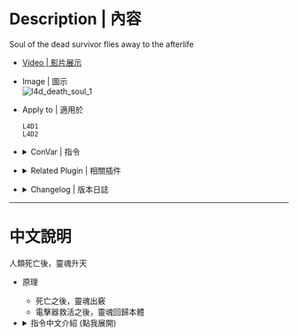 # Description | 內容
Soul of the dead survivor flies away to the afterlife

* [Video | 影片展示](https://youtu.be/tSb1ayyhW0I)

* Image | 圖示
	<br/>![l4d_death_soul_1](image/l4d_death_soul_1.gif)

* Apply to | 適用於
	```
	L4D1
	L4D2
	```

* <details><summary>ConVar | 指令</summary>

	* cfg\sourcemod\l4d_death_soul.cfg
		```php
		// 0=Plugin off, 1=Plugin on.
		l4d_death_soul_allow "1"
		```
</details>

* <details><summary>Related Plugin | 相關插件</summary>

	1. [l4d_graves](/l4d_graves): When a survivor die, on his body appear a grave.
		> 為人類屍體造一個墓碑以做紀念
</details>

* <details><summary>Changelog | 版本日誌</summary>

	* v1.1h (2025-2-12)
		* Fixed crash due to invalid reference

	* v1.0h (2023-7-27)
		* Remove soul when player changes team.
		* Remove CPR

	* Original & Credit
		* [Dragokas](https://forums.alliedmods.net/showthread.php?t=319273)
</details>

- - - -
# 中文說明
人類死亡後，靈魂升天

* 原理
	* 死亡之後，靈魂出竅
	* 電擊器救活之後，靈魂回歸本體

* <details><summary>指令中文介紹 (點我展開)</summary>

	* cfg\sourcemod\l4d_death_soul.cfg
		```php
		// 0=關閉插件, 1=啟動插件
		l4d_death_soul_allow "1"
		```
</details>